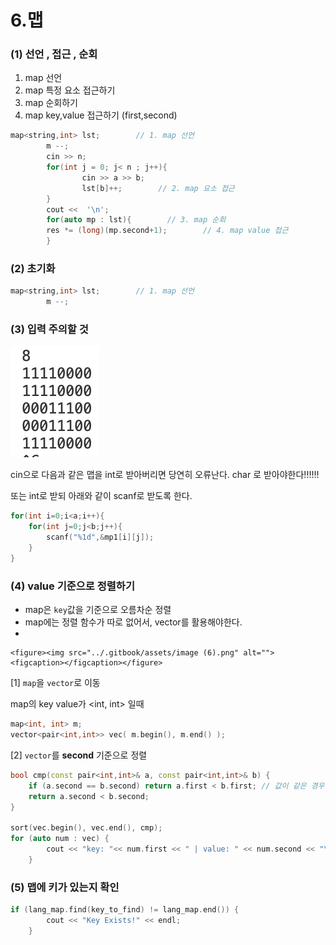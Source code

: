 # 6.맵



### (1) 선언 , 접근 , 순회

1. map 선언
2. map 특정 요소 접근하기&#x20;
3. map 순회하기
4. map key,value 접근하기 (first,second)

```cpp
map<string,int> lst;        // 1. map 선언
        m --;
        cin >> n;
        for(int j = 0; j< n ; j++){
                cin >> a >> b;
                lst[b]++;        // 2. map 요소 접근
        }
        cout <<  '\n';
        for(auto mp : lst){        // 3. map 순회
        res *= (long)(mp.second+1);        // 4. map value 접근
        }
```

### (2) 초기화

```cpp
map<string,int> lst;        // 1. map 선언
        m --;
```

### (3) 입력 주의할 것

![](<../.gitbook/assets/image (3) (2).png>)

cin으로 다음과 같은 맵을 int로 받아버리면 당연히 오류난다. char 로 받아야한다!!!!!!

또는 int로 받되 아래와 같이 scanf로 받도록 한다.

```cpp
for(int i=0;i<a;i++){
    for(int j=0;j<b;j++){
        scanf("%1d",&mp1[i][j]);
    }
}
```

### (4) value 기준으로 정렬하기

* map은 `key`값을 기준으로 오름차순 정렬
* map에는 정렬 함수가 따로 없어서, vector를 활용해야한다.
*

    <figure><img src="../.gitbook/assets/image (6).png" alt=""><figcaption></figcaption></figure>



\[1] `map`을 `vector`로 이동

map의 key value가 \<int, int> 일때

```cpp
map<int, int> m;
vector<pair<int,int>> vec( m.begin(), m.end() );
```

\[2] `vector`를 **second** 기준으로 정렬

```cpp
bool cmp(const pair<int,int>& a, const pair<int,int>& b) {
	if (a.second == b.second) return a.first < b.first; // 값이 같은 경우에도 어떻게 비교 진행할건지 정할 수 있다.
	return a.second < b.second;
}

sort(vec.begin(), vec.end(), cmp);
for (auto num : vec) {
		cout << "key: "<< num.first << " | value: " << num.second << "\n";
	}

```

### (5) 맵에 키가 있는지 확인

```cpp
if (lang_map.find(key_to_find) != lang_map.end()) {
        cout << "Key Exists!" << endl;
    }
```

